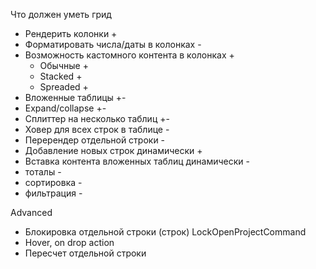 Что должен уметь грид

- Рендерить колонки +
- Форматировать числа/даты в колонках -
- Возможность кастомного контента в колонках +
  - Обычные +
  - Stacked + 
  - Spreaded +
- Вложенные таблицы +-
- Expand/collapse +-
- Сплиттер на несколько таблиц +-
- Ховер для всех строк в таблице -
- Перерендер отдельной строки -
- Добавление новых строк динамически +
- Вставка контента вложенных таблиц динамически -
- тоталы -
- сортировка -
- фильтрация -

Advanced
- Блокировка отдельной строки (строк) LockOpenProjectCommand
- Hover, on drop action
- Пересчет отдельной строки
